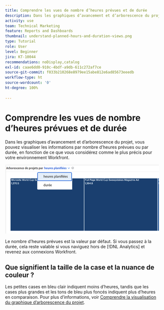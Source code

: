 ```yaml
---
title: Comprendre les vues de nombre d’heures prévues et de durée
description: Dans les graphiques d’avancement et d’arborescence du projet, vous pouvez visualiser les informations par nombre d’heures prévues ou par durée.
activity: use
team: Technical Marketing
feature: Reports and Dashboards
thumbnail: understand-planned-hours-and-duration-views.png
type: Tutorial
role: User
level: Beginner
jira: KT-10044
recommendations: noDisplay,catalog
exl-id: caae6dd0-910c-4bdf-a9db-611c272af7ce
source-git-commit: f033b210268e8979ee15abe812e6ad85673eeedb
workflow-type: ht
source-wordcount: '0'
ht-degree: 100%

---
```


# Comprendre les vues de nombre d’heures prévues et de durée

Dans les graphiques d’avancement et d’arborescence du projet, vous pouvez visualiser les informations par nombre d’heures prévues ou par durée, en fonction de ce que vous considérez comme le plus précis pour votre environnement Workfront.

![Image de la sélection d’un nombre d’heures prévues plutôt que d’une durée](assets/section-1-5.png)



Le nombre d’heures prévues est la valeur par défaut. Si vous passez à la durée, cela reste valable si vous naviguez hors de [!DNL Analytics] et revenez aux connexions Workfront.

## Que signifient la taille de la case et la nuance de couleur ?

Les petites cases en bleu clair indiquent moins d’heures, tandis que les cases plus grandes et les tons de bleu plus foncés indiquent plus d’heures en comparaison. Pour plus d’informations, voir [Comprendre la visualisation du graphique d’arborescence du projet](https://experienceleague.adobe.com/docs/workfront/using/reporting/enhanced-analytics/project-treemap-overview.html?lang=fr).
